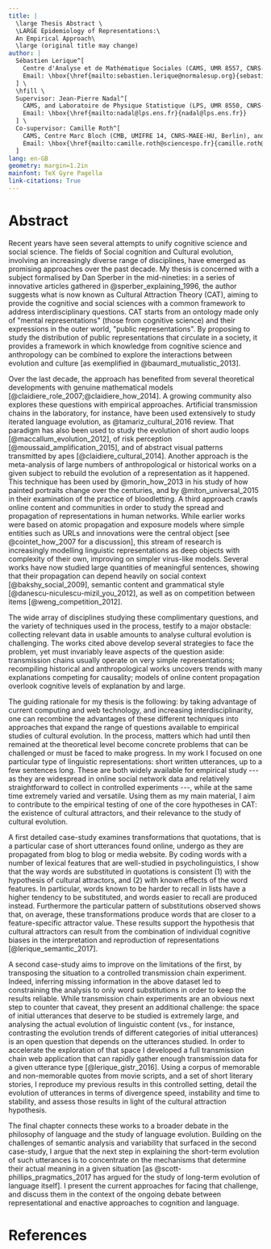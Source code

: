 ```yaml
---
title: |
  \large Thesis Abstract \
  \LARGE Epidemiology of Representations:\
  An Empirical Approach\
  \large (original title may change)
author: |
  Sébastien Lerique^[
    Centre d'Analyse et de Mathématique Sociales (CAMS, UMR 8557, CNRS-EHESS, Paris).
    Email: \hbox{\href{mailto:sebastien.lerique@normalesup.org}{sebastien.lerique@normalesup.org}}.
  ] \
  \hfill \
  Supervisor: Jean-Pierre Nadal^[
    CAMS, and Laboratoire de Physique Statistique (LPS, UMR 8550, CNRS-ENS-UPMC-Univ. Paris Diderot, Paris).
    Email: \hbox{\href{mailto:nadal@lps.ens.fr}{nadal@lps.ens.fr}}
  ] \
  Co-supervisor: Camille Roth^[
    CAMS, Centre Marc Bloch (CMB, UMIFRE 14, CNRS-MAEE-HU, Berlin), and Sciences Po, médialab (Paris).
    Email: \hbox{\href{mailto:camille.roth@sciencespo.fr}{camille.roth@sciencespo.fr}}
  ]
lang: en-GB
geometry: margin=1.2in
mainfont: TeX Gyre Pagella
link-citations: True
---
```


# Abstract

Recent years have seen several attempts to unify cognitive science and social science.
The fields of Social cognition and Cultural evolution, involving an increasingly diverse range of disciplines, have emerged as promising approaches over the past decade.
My thesis is concerned with a subject formalised by Dan Sperber in the mid-nineties:
in a series of innovative articles gathered in @sperber_explaining_1996, the author suggests what is now known as Cultural Attraction Theory (CAT), aiming to provide the cognitive and social sciences with a common framework to address interdisciplinary questions.
CAT starts from an ontology made only of "mental representations" (those from cognitive science) and their expressions in the outer world, "public representations".
By proposing to study the distribution of public representations that circulate in a society, it provides a framework in which knowledge from cognitive science and anthropology can be combined to explore the interactions between evolution and culture [as exemplified in @baumard_mutualistic_2013].

<!-- Cultural Attraction Theory starts from an ontology made of "mental representations" (those from cognitive science) and their expressions in the outer world, "public representations". It proposes to study the distribution of public representations that circulate in a society, and combine knowledge from cognitive science and anthropology to explain their evolution. As Sperber argues, this naturalistic approach builds on cognitive principles, is amenable to and can benefit from anthropological works, and allows interdisciplinary questions to be rephrased in terms of epidemiology of representations. For instance: what types of representations are only weakly transformed as they are interpreted and produced anew by successive people? Those representations, spreading wider than the others, become cultural. Are they attractors for the interpretation-reproduction process of representations? If so, which cognitive modules are involved in the stability of such representations? -->

Over the last decade, the approach has benefited from several theoretical developments with genuine mathematical models [@claidiere_role_2007;@claidiere_how_2014].
A growing community also explores these questions with empirical approaches.
Artificial transmission chains in the laboratory, for instance, have been used extensively to study iterated language evolution, as @tamariz_cultural_2016 review.
That paradigm has also been used to study the evolution of short audio loops [@maccallum_evolution_2012], of risk perception [@moussaid_amplification_2015], and of abstract visual patterns transmitted by apes [@claidiere_cultural_2014].
Another approach is the meta-analysis of large numbers of anthropological or historical works on a given subject to rebuild the evolution of a representation as it happened.
This technique has been used by @morin_how_2013 in his study of how painted portraits change over the centuries, and by @miton_universal_2015 in their examination of the practice of bloodletting.
A third approach crawls online content and communities in order to study the spread and propagation of representations in human networks.
While earlier works were based on atomic propagation and exposure models where simple entities such as URLs and innovations were the central object [see @cointet_how_2007 for a discussion], this stream of research is increasingly modelling linguistic representations as deep objects with complexity of their own, improving on simpler virus-like models.
Several works have now studied large quantities of meaningful sentences, showing that their propagation can depend heavily on social context [@bakshy_social_2009], semantic content and grammatical style [@danescu-niculescu-mizil_you_2012], as well as on competition between items [@weng_competition_2012].

The wide array of disciplines studying these complimentary questions, and the variety of techniques used in the process, testify to a major obstacle:
collecting relevant data in usable amounts to analyse cultural evolution is challenging.
The works cited above develop several strategies to face the problem, yet must invariably leave aspects of the question aside:
transmission chains usually operate on very simple representations;
recompiling historical and anthropological works uncovers trends with many explanations competing for causality;
models of online content propagation overlook cognitive levels of explanation by and large.

The guiding rationale for my thesis is the following:
by taking advantage of current computing and web technology, and increasing interdisciplinarity, one can recombine the advantages of these different techniques into approaches that expand the range of questions available to empirical studies of cultural evolution.
In the process, matters which had until then remained at the theoretical level become concrete problems that can be challenged or must be faced to make progress.
In my work I focused on one particular type of linguistic representations: short written utterances, up to a few sentences long.
These are both widely available for empirical study --- as they are widespread in online social network data and relatively straightforward to collect in controlled experiments ---, while at the same time extremely varied and versatile.
Using them as my main material, I aim to contribute to the empirical testing of one of the core hypotheses in CAT: the existence of cultural attractors, and their relevance to the study of cultural evolution.

A first detailed case-study examines transformations that quotations, that is a particular case of short utterances found online, undergo as they are propagated from blog to blog or media website.
By coding words with a number of lexical features that are well-studied in psycholinguistics, I show that the way words are substituted in quotations is consistent (1) with the hypothesis of cultural attractors, and (2) with known effects of the word features.
In particular, words known to be harder to recall in lists have a higher tendency to be substituted, and words easier to recall are produced instead.
Furthermore the particular pattern of substitutions observed shows that, on average, these transformations produce words that are closer to a feature-specific attractor value.
These results support the hypothesis that cultural attractors can result from the combination of individual cognitive biases in the interpretation and reproduction of representations [@lerique_semantic_2017].

A second case-study aims to improve on the limitations of the first, by transposing the situation to a controlled transmission chain experiment.
Indeed, inferring missing information in the above dataset led to constraining the analysis to only word substitutions in order to keep the results reliable.
While transmission chain experiments are an obvious next step to counter that caveat, they present an additional challenge:
the space of initial utterances that deserve to be studied is extremely large, and analysing the actual evolution of linguistic content (vs., for instance, contrasting the evolution trends of different categories of initial utterances) is an open question that depends on the utterances studied.
In order to accelerate the exploration of that space I developed a full transmission chain web application that can rapidly gather enough transmission data for a given utterance type [@lerique_gistr_2016].
Using a corpus of memorable and non-memorable quotes from movie scripts, and a set of short literary stories, I reproduce my previous results in this controlled setting, detail the evolution of utterances in terms of divergence speed, instability and time to stability, and assess those results in light of the cultural attraction hypothesis.

The final chapter connects these works to a broader debate in the philosophy of language and the study of language evolution.
Building on the challenges of semantic analysis and variability that surfaced in the second case-study, I argue that the next step in explaining the short-term evolution of such utterances is to concentrate on the mechanisms that determine their actual meaning in a given situation [as @scott-phillips_pragmatics_2017 has argued for the study of long-term evolution of language itself].
I present the current approaches for facing that challenge, and discuss them in the context of the ongoing debate between representational and enactive approaches to cognition and language.


# References

<!-- filled by pandoc-citeproc -->

